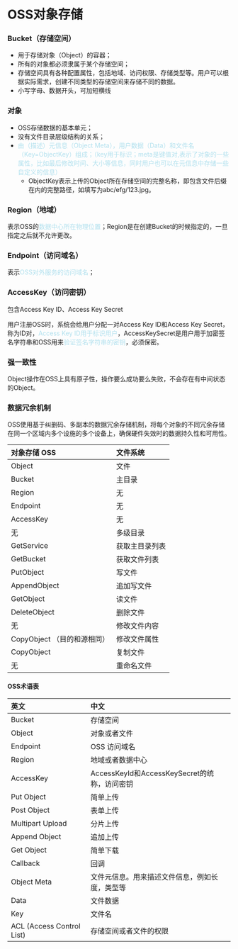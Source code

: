 # OSS对象存储

### Bucket（存储空间）

- 用于存储对象（Object）的容器；
- 所有的对象都必须隶属于某个存储空间；
- 存储空间具有各种配置属性，包括地域、访问权限、存储类型等。用户可以根据实际需求，创建不同类型的存储空间来存储不同的数据。
- 小写字母、数据开头，可加短横线

### 对象

- OSS存储数据的基本单元；
- 没有文件目录层级结构的关系；
- <font color = "bluegreen">由（描述）元信息（Object Meta），用户数据（Data）和文件名（Key=ObjectKey）组成；（key用于标识；meta是键值对,表示了对象的一些属性，比如最后修改时间、大小等信息，同时用户也可以在元信息中存储一些自定义的信息）</font>
  - ObjectKey表示上传的Object所在存储空间的完整名称，即包含文件后缀在内的完整路径，如填写为abc/efg/123.jpg。

### Region（地域）

表示OSS的<font color = "bluegreen">数据中心所在物理位置</font>；Region是在创建Bucket的时候指定的，一旦指定之后就不允许更改。

### Endpoint（访问域名）

表示<font color = "bluegreen">OSS对外服务的访问域名</font>；

### AccessKey（访问密钥）

包含Access Key ID、Access Key Secret

用户注册OSS时，系统会给用户分配一对Access Key ID和Access Key Secret，称为ID对，<font color = "bluegreen">Access Key ID用于标识用户</font>，AccessKeySecret是用户用于加密签名字符串和OSS用来<font color = "bluegreen">验证签名字符串的密钥</font>，必须保密。

### 强一致性

Object操作在OSS上具有原子性，操作要么成功要么失败，不会存在有中间状态的Object。

### 数据冗余机制

OSS使用基于纠删码、多副本的数据冗余存储机制，将每个对象的不同冗余存储在同一个区域内多个设施的多个设备上，确保硬件失效时的数据持久性和可用性。

| 对象存储 OSS                | 文件系统       |
| :-------------------------- | :------------- |
| Object                      | 文件           |
| Bucket                      | 主目录         |
| Region                      | 无             |
| Endpoint                    | 无             |
| AccessKey                   | 无             |
| 无                          | 多级目录       |
| GetService                  | 获取主目录列表 |
| GetBucket                   | 获取文件列表   |
| PutObject                   | 写文件         |
| AppendObject                | 追加写文件     |
| GetObject                   | 读文件         |
| DeleteObject                | 删除文件       |
| 无                          | 修改文件内容   |
| CopyObject （目的和源相同） | 修改文件属性   |
| CopyObject                  | 复制文件       |
| 无                          | 重命名文件     |

#### OSS术语表

| 英文                      | 中文                                           |
| :------------------------ | :--------------------------------------------- |
| Bucket                    | 存储空间                                       |
| Object                    | 对象或者文件                                   |
| Endpoint                  | OSS 访问域名                                   |
| Region                    | 地域或者数据中心                               |
| AccessKey                 | AccessKeyId和AccessKeySecret的统称，访问密钥   |
| Put Object                | 简单上传                                       |
| Post Object               | 表单上传                                       |
| Multipart Upload          | 分片上传                                       |
| Append Object             | 追加上传                                       |
| Get Object                | 简单下载                                       |
| Callback                  | 回调                                           |
| Object Meta               | 文件元信息。用来描述文件信息，例如长度，类型等 |
| Data                      | 文件数据                                       |
| Key                       | 文件名                                         |
| ACL (Access Control List) | 存储空间或者文件的权限                         |